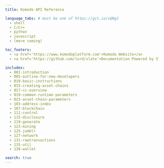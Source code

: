 ```yaml
---
title: Komodo API Reference

language_tabs: # must be one of https://git.io/vQNgJ
  - shell
  - C/C++
  - python
  - javascript
  - (more coming)

toc_footers:
  - <a href='https://www.komodoplatform.com'>Komodo Website</a>
  - <a href='https://github.com/lord/slate'>Documentation Powered by Slate</a>

includes:
  - 001-introduction
  - 005-outline-for-new-developers
  - 010-basic-instructions
  - 015-creating-asset-chains
  - 017-cc-overview
  - 019-common-runtime-parameters
  - 023-asset-chain-parameters
  - 103-address-index
  - 107-blockchain
  - 111-control
  - 115-disclosure
  - 119-generate
  - 123-mining
  - 125-jumblr
  - 127-network
  - 131-rawtransactions
  - 135-util
  - 139-wallet

search: true
---
```

